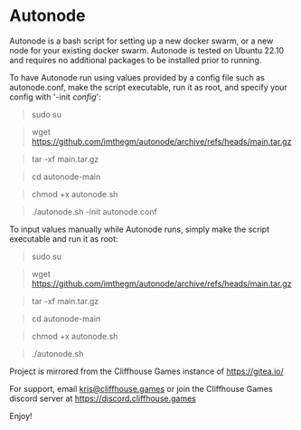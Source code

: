 # Autonode

Autonode is a bash script for setting up a new docker swarm, or a new node for your existing docker swarm. Autonode is tested on Ubuntu 22.10 and requires no additional packages to be installed prior to running.

To have Autonode run using values provided by a config file such as autonode.conf, make the script executable, run it as root, and specify your config with '-init *config*':
> sudo su

> wget https://github.com/imthegm/autonode/archive/refs/heads/main.tar.gz

> tar -xf main.tar.gz

> cd autonode-main

> chmod +x autonode.sh

> ./autonode.sh -init autonode.conf

To input values manually while Autonode runs, simply make the script executable and run it as root:
> sudo su

> wget https://github.com/imthegm/autonode/archive/refs/heads/main.tar.gz

> tar -xf main.tar.gz

> cd autonode-main

> chmod +x autonode.sh

> ./autonode.sh

Project is mirrored from the Cliffhouse Games instance of https://gitea.io/

For support, email kris@cliffhouse.games or join the Cliffhouse Games discord server at https://discord.cliffhouse.games

Enjoy!